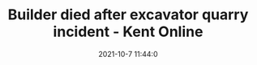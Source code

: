 ---
"title": "Builder died after excavator quarry incident - Kent Online"
"date": "2021-10-7 11:44:0"
"feed_name": "GOOGLENEWSCONSTRUCTION"
"feed_website": "https://news.google.com/search?q=construction%2Bincident&hl=en-US&gl=US&ceid=US:en"
"feed_rss": "https://news.google.com/rss/search?q=construction%2Bincident&hl=en-US&gl=US&ceid=US:en"
"link": "https://www.kentonline.co.uk/gravesend/news/builder-died-after-excavator-quarry-incident-255272/"
"source": "{'href': 'https://www.kentonline.co.uk', 'title': 'Kent Online'}"
"file": "_posts/2021-1-1-156aa4a9cbeea445884ef6c9a9befb10fa48df65.md"
"accident": "1"
"drilling": "1"
"dead": "0"
"injured": "1"
"arrested": "0"
"place": "unknown place"
"where": "unknown site"
"causes": "unknown"
"place_uri": "unknown place"
---